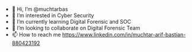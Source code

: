- 👋 Hi, I’m @muchtarbas
- 👀 I’m interested in Cyber Security
- 🌱 I’m currently learning Digital Forensic and SOC
- 💞️ I’m looking to collaborate on Digital Forensic Team
- 📫 How to reach me https://www.linkedin.com/in/muchtar-arif-bastian-880423192

<!---
muchtarbas/muchtarbas is a ✨ special ✨ repository because its `README.md` (this file) appears on your GitHub profile.
You can click the Preview link to take a look at your changes.
--->
